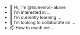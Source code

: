- 👋 Hi, I’m @tsunemori-akane
- 👀 I’m interested in ...
- 🌱 I’m currently learning ...
- 💞️ I’m looking to collaborate on ...
- 📫 How to reach me ...

<!---
tsunemori-akane/tsunemori-akane is a ✨ special ✨ repository because its `README.md` (this file) appears on your GitHub profile.
You can click the Preview link to take a look at your changes.
--->
